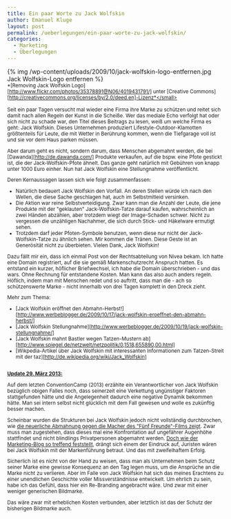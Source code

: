 ```yaml
---
title: Ein paar Worte zu Jack Wolfskin
author: Emanuel Kluge
layout: post
permalink: /ueberlegungen/ein-paar-worte-zu-jack-wolfskin/
categories:
  - Marketing
  - Überlegungen
---
```


{% img /wp-content/uploads/2009/10/jack-wolfskin-logo-entfernen.jpg Jack Wolfskin-Logo entfernen %}  
<small>*[Removing Jack Wolfskin Logo][http://www.flickr.com/photos/35378891@N06/4019431791/] unter [Creative Commons][http://creativecommons.org/licenses/by/2.0/deed.en]-Lizenz*</small>

Seit ein paar Tagen versucht mal wieder eine Firma ihre Marke zu schützen und reitet sich damit nach allen Regeln der Kunst in die Scheiße. Wer das mediale Echo verfolgt hat oder sich nicht zu schade war, den Titel dieses Beitrags zu lesen, weiß um welche Firma es geht: Jack Wolfskin. Dieses Unternehmen produziert Lifestyle-Outdoor-Klamotten größtenteils für Leute, die mit Wetter in Berührung kommen, wenn die Tiefgarage voll ist und sie vor dem Haus parken müssen.

Aber darum geht es nicht, sondern darum, dass Menschen abgemahnt werden, die bei [Dawanda][http://de.dawanda.com/] Produkte verkaufen, auf die bspw. eine Pfote gestickt ist, die der Jack-Wolfskin-Pfote ähnelt. Das ganze geht natürlich mit Gebühren von knapp unter 1000 Euro einher. Nun hat Jack Wolfskin eine Stellungnahme veröffentlicht.

Deren Kernaussagen lassen sich wie folgt zusammenfassen:

  * Natürlich bedauert Jack Wolfskin den Vorfall. An deren Stellen würde ich nach den Wellen, die diese Sache geschlagen hat, auch im Selbstmitleid versinken.
  * Die Aktion war reine Selbstverteidigung. Zwar kann man die Anzahl der Leute, die jene Produkte mit der "geklauten" Jack-Wolfskin-Tatze darauf kaufen, wahrscheinlich an zwei Händen abzählen, aber trotzdem wiegt der <span lang="en">Image</span>-Schaden schwer. Nicht zu vergessen die unzähligen Nachahmer, die sich durch Stick- und Häkelware ermutigt sehen.
  * Trotzdem darf jeder Pfoten-Symbole benutzen, wenn diese nur nicht der Jack-Wolfskin-Tatze zu ähnlich sehen. Mir kommen die Tränen. Diese Geste ist an Generösität nicht zu überbieten. Vielen Dank, Jack Wolfskin!

Dazu fällt mir ein, dass ich einmal Post von der Rechtsabteilung von Nivea bekam. Ich hatte eine Domain registriert, auf die sie gemäß Markenschutzrecht Anspruch hatten. Es entstand ein kurzer, höflicher Briefwechsel, ich habe die Domain überschrieben - und das wars. Ohne Rechnung für entstandene Kosten. Man kann das also auch anders regeln. Höflich, indem man mit Menschen redet und so auftritt, dass man die - ach so schützenswerte Marke - nicht innerhalb von drei Tagen komplett in den Dreck zieht.

Mehr zum Thema:

  * [Jack Wolfskin eröffnet den Abmahn-Herbst!][http://www.werbeblogger.de/2009/10/17/jack-wolfskin-eroeffnet-den-abmahn-herbst/]
  * [Jack Wolfskin Stellungnahme][http://www.werbeblogger.de/2009/10/19/jack-wolfskin-stellungnahme/]
  * [Jack Wolfskin mahnt Bastler wegen Tatzen-Mustern ab][http://www.spiegel.de/netzwelt/netzpolitik/0,1518,655890,00.html]
  * [Wikpedia-Artikel über Jack Wolfskin mit interessanten Informationen zum Tatzen-Streit mit der taz][http://de.wikipedia.org/wiki/Jack_Wolfskin]

<ins datetime="2013-03-29T12:29:52+00:00"><br /> <strong>Update 29. März 2013:</strong></p> 


  <p>
    Auf dem letzten ConventionCamp (2013) erzählte ein Verantwortlicher von Jack Wolfskin bezüglich obigen Falles noch, dass seinerzeit eine Verkettung ungünstiger Faktoren stattgefunden hätte und die Angelegenheit dadurch eine negative Dynamik bekommen hätte. Man sei intern selbst nicht glücklich mit dem Fall gewesen und wolle es zukünftig besser machen.
  </p>



  <p>
    Scheinbar wurden die Strukturen bei Jack Wolfskin jedoch nicht vollständig durchbrochen, wie <a href="http://meedia.de/fernsehen/jack-wolfskin-geht-gegen-fuenf-freunde-logo-vor/2013/03/22.html">die neuerliche Abmahnung gegen die Macher des "Fünf Freunde"-Films zeigt</a>. Zwar muss man zugestehen, dass dieses mal eine Konfrontation auf ungefährer Augenhöhe stattfindet und nicht blindlings Privatpersonen abgemahnt werden. <a href="http://www.marketing-blog.biz/blog/archives/4354-Keine-Freunde-mehr-Jack-Wolfskin-trifft-Zielgruppe.html">Doch wie der Marketing-Blog so treffend feststellt</a>, drängt sich einem der Eindruck auf, Juristen wären bei Jack Wolfskin mit der Markenführung betraut. Und das mit zweifelhaftem Erfolg.
  </p>



  <p>
    Sicherlich ist es nicht von der Hand zu weisen, dass man als Unternehmen beim Schutz seiner Marke eine gewisse Konsequenz an den Tag legen muss, um die Ansprüche an die Marke nicht zu verlieren. Aber im Falle von Jack Wolfskin hat sich das meines Erachtens zu einer unendlichen Geschichte voller Missverständnisse entwickelt. Um ehrlich zu sein, habe ich das Gefühl, dass hier ein Re-Branding angebracht wäre. Und zwar mit einer weniger generischen Bildmarke.
  </p>



  <p>
    Das wäre zwar mit erheblichen Kosten verbunden, aber letztlich ist das der Schutz der bisherigen Bildmarke auch.
  </p>

</ins>
